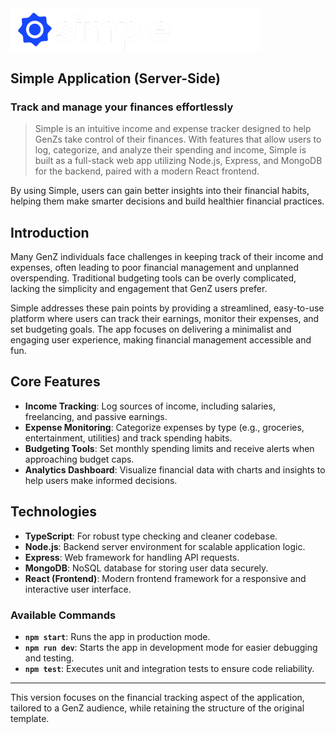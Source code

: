 
<img src="simple-dark.png" alt="Simple Logo" width="400">

## Simple Application (Server-Side)

### Track and manage your finances effortlessly

> Simple is an intuitive income and expense tracker designed to help GenZs take control of their finances. With features that allow users to log, categorize, and analyze their spending and income, Simple is built as a full-stack web app utilizing Node.js, Express, and MongoDB for the backend, paired with a modern React frontend.

By using Simple, users can gain better insights into their financial habits, helping them make smarter decisions and build healthier financial practices.

## Introduction

Many GenZ individuals face challenges in keeping track of their income and expenses, often leading to poor financial management and unplanned overspending. Traditional budgeting tools can be overly complicated, lacking the simplicity and engagement that GenZ users prefer. 

Simple addresses these pain points by providing a streamlined, easy-to-use platform where users can track their earnings, monitor their expenses, and set budgeting goals. The app focuses on delivering a minimalist and engaging user experience, making financial management accessible and fun.

## Core Features

- **Income Tracking**: Log sources of income, including salaries, freelancing, and passive earnings.
- **Expense Monitoring**: Categorize expenses by type (e.g., groceries, entertainment, utilities) and track spending habits.
- **Budgeting Tools**: Set monthly spending limits and receive alerts when approaching budget caps.
- **Analytics Dashboard**: Visualize financial data with charts and insights to help users make informed decisions.

## Technologies

- **TypeScript**: For robust type checking and cleaner codebase.
- **Node.js**: Backend server environment for scalable application logic.
- **Express**: Web framework for handling API requests.
- **MongoDB**: NoSQL database for storing user data securely.
- **React (Frontend)**: Modern frontend framework for a responsive and interactive user interface.

### Available Commands

- **`npm start`**: Runs the app in production mode.
- **`npm run dev`**: Starts the app in development mode for easier debugging and testing.
- **`npm test`**: Executes unit and integration tests to ensure code reliability.

---

This version focuses on the financial tracking aspect of the application, tailored to a GenZ audience, while retaining the structure of the original template.
